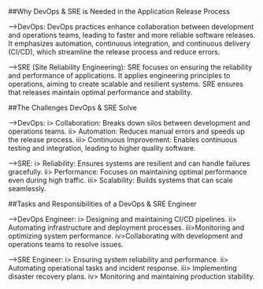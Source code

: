 ##Why DevOps & SRE is Needed in the Application Release Process

-->DevOps: DevOps practices enhance collaboration between development and operations teams, leading to faster and more reliable software releases. It emphasizes automation, continuous integration, and continuous delivery (CI/CD), which streamline the release process and reduce errors.

-->SRE (Site Reliability Engineering): SRE focuses on ensuring the reliability and performance of applications. It applies engineering principles to operations, aiming to create scalable and resilient systems. SRE ensures that releases maintain optimal performance and stability.


##The Challenges DevOps & SRE Solve

-->DevOps:
i> Collaboration: Breaks down silos between development and operations teams.
ii> Automation: Reduces manual errors and speeds up the release process.
iii> Continuous Improvement: Enables continuous testing and integration, leading to higher quality software.

-->SRE:
i> Reliability: Ensures systems are resilient and can handle failures gracefully.
ii> Performance: Focuses on maintaining optimal performance even during high traffic.
iii> Scalability: Builds systems that can scale seamlessly.


##Tasks and Responsibilities of a DevOps & SRE Engineer

-->DevOps Engineer:
i> Designing and maintaining CI/CD pipelines.
ii> Automating infrastructure and deployment processes.
iii>Monitoring and optimizing system performance.
iv>Collaborating with development and operations teams to resolve issues.

-->SRE Engineer:
i> Ensuring system reliability and performance.
ii> Automating operational tasks and incident response.
iii> Implementing disaster recovery plans.
iv> Monitoring and maintaining production stability.